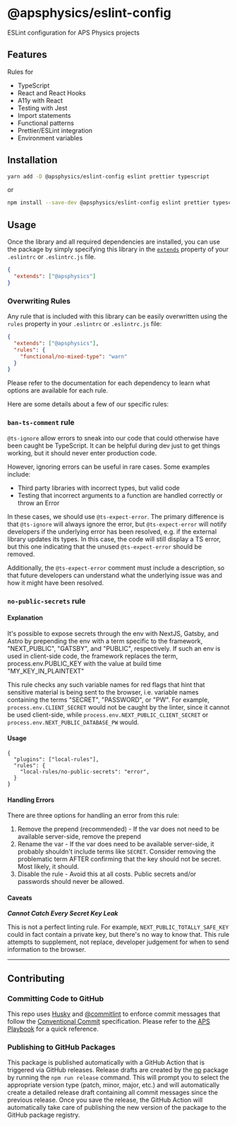 # @apsphysics/eslint-config

ESLint configuration for APS Physics projects

## Features

Rules for

- TypeScript
- React and React Hooks
- A11y with React
- Testing with Jest
- Import statements
- Functional patterns
- Prettier/ESLint integration
- Environment variables

## Installation

```sh
yarn add -D @apsphysics/eslint-config eslint prettier typescript
```

or

```sh
npm install --save-dev @apsphysics/eslint-config eslint prettier typescript
```

## Usage

Once the library and all required dependencies are installed, you can use the package by simply specifying this library in the [`extends`](http://eslint.org/docs/user-guide/configuring#extending-configuration-files) property of your `.eslintrc` or `.eslintrc.js` file.

```json
{
  "extends": ["@apsphysics"]
}
```

### Overwriting Rules

Any rule that is included with this library can be easily overwritten using the `rules` property in your `.eslintrc` or `.eslintrc.js` file:

```json
{
  "extends": ["@apsphysics"],
  "rules": {
    "functional/no-mixed-type": "warn"
  }
}
```

Please refer to the documentation for each dependency to learn what options are available for each rule.

Here are some details about a few of our specific rules:

### `ban-ts-comment` rule

`@ts-ignore` allow errors to sneak into our code that could otherwise have been caught be TypeScript. It can be helpful during dev just to get things working, but it should never enter production code.

However, ignoring errors can be useful in rare cases. Some examples include:

- Third party libraries with incorrect types, but valid code
- Testing that incorrect arguments to a function are handled correctly or throw an Error

In these cases, we should use `@ts-expect-error`. The primary difference is that `@ts-ignore` will always ignore the error, but `@ts-expect-error` will notify developers if the underlying error has been resolved, e.g. if the external library updates its types. In this case, the code will still display a TS error, but this one indicating that the unused `@ts-expect-error` should be removed.

Additionally, the `@ts-expect-error` comment must include a description, so that future developers can understand what the underlying issue was and how it might have been resolved.

### `no-public-secrets` rule

#### Explanation

It's possible to expose secrets through the env with NextJS, Gatsby, and Astro by prepending the env with a term specific to the framework, "NEXT_PUBLIC", "GATSBY", and "PUBLIC", respectively. If such an env is used in client-side code, the framework replaces the term, process.env.PUBLIC_KEY with the value at build time "MY_KEY_IN_PLAINTEXT"

This rule checks any such variable names for red flags that hint that sensitive material is being sent to the browser, i.e. variable names containing the terms "SECRET", "PASSWORD", or "PW". For example, `process.env.CLIENT_SECRET` would not be caught by the linter, since it cannot be used client-side, while `process.env.NEXT_PUBLIC_CLIENT_SECRET` or `process.env.NEXT_PUBLIC_DATABASE_PW` would.

#### Usage

```
{
  "plugins": ["local-rules"],
  "rules": {
    "local-rules/no-public-secrets": "error",
  }
}
```

#### Handling Errors

There are three options for handling an error from this rule:

1. Remove the prepend (recommended) - If the var does not need to be available server-side, remove the prepend
2. Rename the var - If the var does need to be available server-side, it probably shouldn't include terms like `SECRET`. Consider removing the problematic term AFTER confirming that the key should not be secret. Most likely, it should.
3. Disable the rule - Avoid this at all costs. Public secrets and/or passwords should never be allowed.

#### Caveats

**_Cannot Catch Every Secret Key Leak_**

This is not a perfect linting rule. For example, `NEXT_PUBLIC_TOTALLY_SAFE_KEY` could in fact contain a private key, but there's no way to know that. This rule attempts to supplement, not replace, developer judgement for when to send information to the browser.

<hr />

## Contributing

### Committing Code to GitHub

This repo uses [Husky](https://typicode.github.io/husky/#/) and [@commitlint](https://commitlint.js.org/#/) to enforce commit messages that follow the [Conventional Commit](https://www.conventionalcommits.org) specification. Please refer to the [APS Playbook](https://apsphysics.atlassian.net/wiki/spaces/SWENG/pages/993786/Playbook#Conventional-Commits) for a quick reference.

### Publishing to GitHub Packages

This package is published automatically with a GitHub Action that is triggered via GitHub releases. Release drafts are created by the [np](https://www.npmjs.com/package/np) package by running the `npm run release` command. This will prompt you to select the appropriate version type (patch, minor, major, etc.) and will automatically create a detailed release draft containing all commit messages since the previous release. Once you save the release, the GitHub Action will automatically take care of publishing the new version of the package to the GitHub package registry.
